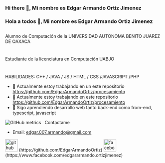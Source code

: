 ### Hi there 👋, Mi nombre es Edgar Armando Ortiz Jimenez
### Hola a todos 👋, Mi nombre es Edgar Armando Ortiz Jimenez
##
Alumno de Computación de la UNIVERSIDAD AUTONOMA BENITO JUAREZ DE OAXACA
#
Estudiante de la licenciatura en Computación UABJO
#
HABILIDADES: C++ / JAVA / JS / HTML / CSS /JAVASCRIPT /PHP

- 🔭 Actualmente estoy trabajando en un este repositorio https://github.com/EdgarArmandoOrtiz/procesamiento
- 🔭 Actualmente estoy trabajando en este repositorio https://github.com/EdgarArmandoOrtiz/procesamiento
- 🌱 Sigo aprendiendo desarrollo web tanto back-end como from-end, typescript, javascript

![GitHub metrics](https://metrics.lecoq.io/EdgarArmandoOrtiz) 
&nbsp;&nbsp;Contactame
- Email: edgar.007.armando@gmail.com
<img src='https://cdn.jsdelivr.net/npm/simple-icons@3.0.1/icons/github.svg' alt='github' height='40'>
(https://github.com/EdgarArmandoOrtiz)  
<img src='https://cdn.jsdelivr.net/npm/simple-icons@3.0.1/icons/facebook.svg' alt='facebook' height='40'>
(https://www.facebook.com/edgararmando.ortizjimenez) 
